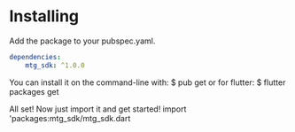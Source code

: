 # Installing

Add the package to your pubspec.yaml.

```yaml
dependencies:
    mtg_sdk: ^1.0.0
```

You can install it on the command-line with:
        $ pub get
or for flutter:
        $ flutter packages get

All set! Now just import it and get started!
        import 'packages:mtg_sdk/mtg_sdk.dart